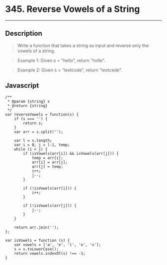 # 345. Reverse Vowels of a String

---

## Description

> Write a function that takes a string as input and reverse only the vowels of a string.

> Example 1:
> Given s = "hello", return "holle".

> Example 2:
> Given s = "leetcode", return "leotcede".

## Javascript


```
/**
 * @param {string} s
 * @return {string}
 */
var reverseVowels = function(s) {
    if (s === '') {
        return s;
    }
    var arr = s.split('');

    var l = s.length;
    var i = 0, j = l-1, temp;
    while (i < j) {
        if (isVowels(arr[i]) && isVowels(arr[j])) {
            temp = arr[i];
            arr[i] = arr[j];
            arr[j] = temp;
            i++;
            j--;
        }

        if (!isVowels(arr[i])) {
            i++;
        }

        if (!isVowels(arr[j])) {
            j--;
        }
    }

    return arr.join('');
};

var isVowels = function (s) {
    var vowels = ['a', 'e', 'i', 'o', 'u'];
    s = s.toLowerCase();
    return vowels.indexOf(s) !== -1;
}
```

